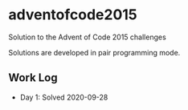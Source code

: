 # adventofcode2015

Solution to the Advent of Code 2015 challenges

Solutions are developed in pair programming mode.

## Work Log

* Day 1: Solved 2020-09-28
